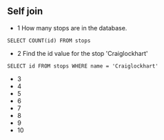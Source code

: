 ## Self join

- 1 How many stops are in the database.

`SELECT COUNT(id)
FROM stops`
- 2 Find the id value for the stop 'Craiglockhart'

`SELECT id
FROM stops
WHERE name = 'Craiglockhart'`
- 3
- 4
- 5
- 6
- 7
- 8
- 9
- 10
  